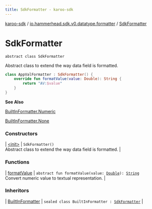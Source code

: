 ```yaml
---
title: SdkFormatter - karoo-sdk
---
```


[karoo-sdk](../../index.html) / [io.hammerhead.sdk.v0.datatype.formatter](../index.html) / [SdkFormatter](./index.html)

# SdkFormatter

`abstract class SdkFormatter`

Abstract class to extend the way data field is formatted.

``` kotlin
class AppValFormatter : SdkFormatter() {
    override fun formatValue(value: Double): String {
        return "AV:$value"
    }
}
```

**See Also**

[BuiltInFormatter.Numeric](../-built-in-formatter/-numeric/index.html)

[BuiltInFormatter.None](../-built-in-formatter/-none/index.html)

### Constructors

| [&lt;init&gt;](-init-.html) | `SdkFormatter()`<br>Abstract class to extend the way data field is formatted. |

### Functions

| [formatValue](format-value.html) | `abstract fun formatValue(value: `[`Double`](https://kotlinlang.org/api/latest/jvm/stdlib/kotlin/-double/index.html)`): `[`String`](https://kotlinlang.org/api/latest/jvm/stdlib/kotlin/-string/index.html)<br>Convert numeric value to textual representation. |

### Inheritors

| [BuiltInFormatter](../-built-in-formatter/index.html) | `sealed class BuiltInFormatter : `[`SdkFormatter`](./index.html) |

